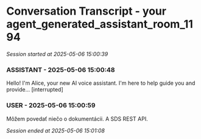 # Conversation Transcript - your agent_generated_assistant_room_1194

*Session started at 2025-05-06 15:00:39*

### ASSISTANT - 2025-05-06 15:00:48

Hello! I'm Alice, your new AI voice assistant. I'm here to help guide you and provide... [interrupted]

### USER - 2025-05-06 15:00:59

Môžem povedať niečo o dokumentácii. A SDS REST API.

*Session ended at 2025-05-06 15:01:08*
